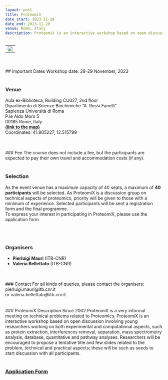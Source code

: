 ```yaml
---
layout: post
title: ProteomiX
date_start: 2023-11-28
date_end: 2023-11-29
venue: Rome, Italy
description: ProteomiX is an interactive workshop based on open discussion involving young researchers working on both experimental and computational aspects, such as protein extraction, interferences removal, separation, mass spectrometry analysis, database, quantitative and pathway analyses.
---
```



<table border="0">
  <tr>
 <td><a href="http://elixir-italy.org"><img src="../../../img/proteomix_2023.jpg"></a></td>
  </tr>
</table>
<br>
<br>
## Important Dates
Workshop date: 28-29 November, 2023
<br>
<br>


### Venue
Aula ex-Biblioteca, Building CU027, 2nd floor  <br>
Dipartimento di Scienze Biochimiche “A. Rossi Fanelli”  <br>
Sapienza Università di Roma  <br>
P.le Aldo Moro 5  <br>
00185 Rome, Italy  <br>
[**(link to the map)**](https://maps.app.goo.gl/BFAa9FBqUQF5k4Tw9)   <br>
Coordinates: 41.905227, 12.515799



<br>
<br>
### Fee 
The course does not include a fee, but the participants are expected to pay their own travel 
and accommodation costs (if any).
<br>
<br>

### Selection
As the event venue has a maximum capacity of 40 seats, a maximum of **40 participants** will be selected. As ProteomiX is a discussion group on technical aspects of proteomics, priority will be given to those with a minimum of experience. Selected participants will be sent a registration form and the final programme.  <br>
To express your interest in participating in ProteomiX, please use the application form

<br>
<br>





### Organisers
- **Pierluigi Mauri** (ITB-CNR) <br>
- **Valeria Bellettato** (ITB-CNR) 


<br>
<br>
### Contact
For all kinds of queries, please contact the organisers: pierluigi.mauri@itb.cnr.it <br>
or valeria.bellettato@itb.cnr.it <br>
<br>
<br>
### ProteomiX Description 
Since 2002 ProteomiX is a very informal meeting on technical problems related to Proteomics.
ProteomiX is an interactive workshop based on open discussion involving young researchers working on both experimental and computational aspects, such as protein extraction, interferences removal, separation, mass spectrometry analysis, database, quantitative and pathway analyses.
Researchers will be encouraged to propose a tentative title and few slides related to the problem, technical and practical aspects; these will be such as seeds to start discussion with all participants.
<br>
<br>


### [Application Form](https://forms.gle/V6YmVVvAv3JveRD59)


